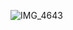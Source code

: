 ![IMG_4643](https://github.com/rLukoyanov/rn-todo-list/assets/105169805/65da6b65-45c8-45d2-a800-f6ac66c0cc63)
